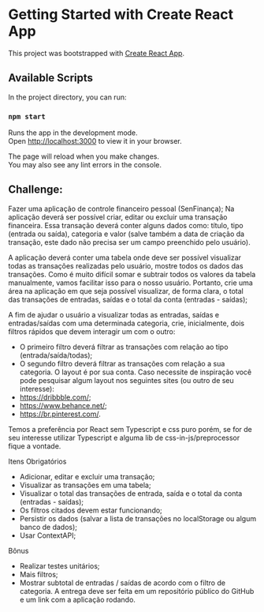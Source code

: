 # Getting Started with Create React App

This project was bootstrapped with [Create React App](https://github.com/facebook/create-react-app).

## Available Scripts

In the project directory, you can run:

### `npm start`

Runs the app in the development mode.\
Open [http://localhost:3000](http://localhost:3000) to view it in your browser.

The page will reload when you make changes.\
You may also see any lint errors in the console.


## Challenge:
Fazer uma aplicação de controle financeiro pessoal (SenFinança);
Na aplicação deverá ser possível criar, editar ou excluir uma transação financeira. 
Essa transação deverá conter alguns dados como: título, tipo (entrada ou saída), categoria e valor 
(salve também a data de criação da transação, este dado não precisa ser um campo preenchido pelo usuário).

A aplicação deverá conter uma tabela onde deve ser possível visualizar todas as transações realizadas pelo usuário, mostre todos os dados das transações.
Como é muito difícil somar e subtrair todos os valores da tabela manualmente, vamos facilitar isso para o nosso usuário. Portanto, crie uma área na aplicação em
que seja possível visualizar, de forma clara, o total das transações de entradas, saídas e o total da conta (entradas - saídas);

A fim de ajudar o usuário a visualizar todas as entradas, saídas e entradas/saídas com uma determinada categoria, crie, inicialmente, dois filtros rápidos que devem
interagir um com o outro:

- O primeiro filtro deverá filtrar as transações com relação ao tipo
(entrada/saída/todas);
- O segundo filtro deverá filtrar as transações com relação a sua categoria.
O layout é por sua conta. Caso necessite de inspiração você pode pesquisar algum
layout nos seguintes sites (ou outro de seu interesse):
- https://dribbble.com/;
- https://www.behance.net/;
- https://br.pinterest.com/.

Temos a preferência por React sem Typescript e css puro porém, se for de seu
interesse utilizar Typescript e alguma lib de css-in-js/preprocessor fique a vontade.

Itens Obrigatórios
- Adicionar, editar e excluir uma transação;
- Visualizar as transações em uma tabela;
- Visualizar o total das transações de entrada, saída e o total da conta (entradas - saídas);
- Os filtros citados devem estar funcionando;
- Persistir os dados (salvar a lista de transações no localStorage ou algum banco de
dados);
- Usar ContextAPI;

Bônus
- Realizar testes unitários;
- Mais filtros;
- Mostrar subtotal de entradas / saídas de acordo com o filtro de categoria.
A entrega deve ser feita em um repositório público do GitHub e um link com a aplicação rodando.

